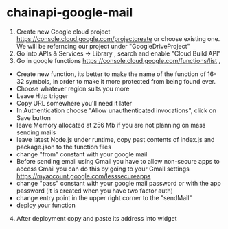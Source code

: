 # chainapi-google-mail

1) Create new Google cloud project https://console.cloud.google.com/projectcreate or choose existing one. We will be referncing our project under "GoogleDriveProject"
2) Go into  APIs & Services -> Library , search and enable "Cloud Build API"
3) Go in google functions https://console.cloud.google.com/functions/list ,
- Create new function, its better to make the name of the function of 16-32 symbols, in order to make it more protected from being found ever.
- Choose whatever region suits you more
- Leave Http trigger
- Copy URL somewhere you'll need it later
- In Authentication choose "Allow unauthenticated invocations", click on Save button
- leave Memory allocated at 256 Mb if you are not planning on mass sending mails
- leave latest Node.js under runtime, copy past contents of index.js and package.json to the function files
- change "from" constant with your google mail
- Before sending email using Gmail you have to allow non-secure apps to access Gmail you can do this by going to your Gmail settings https://myaccount.google.com/lesssecureapps
- change "pass" constant with your google mail password or with the app password (it is created when you have two factor auth)
- change entry point in the upper right corner to the "sendMail"
- deploy your function
4) After deployment copy and paste its address into widget

